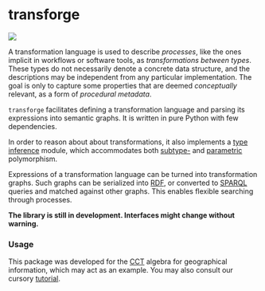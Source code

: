 # transforge

[![](https://img.shields.io/pypi/v/transformation-algebra)](https://pypi.org/project/transformation-algebra/)

A transformation language is used to describe *processes*, like the ones 
implicit in workflows or software tools, as *transformations between 
types*. These types do not necessarily denote a concrete data structure, 
and the descriptions may be independent from any particular 
implementation. The goal is only to capture some properties that are 
deemed *conceptually* relevant, as a form of *procedural metadata*.

`transforge` facilitates defining a transformation language and parsing 
its expressions into semantic graphs. It is written in pure Python with 
few dependencies.

In order to reason about about transformations, it also implements a 
[type inference](https://en.wikipedia.org/wiki/Type_inference) module, 
which accommodates both 
[subtype-](https://en.wikipedia.org/wiki/Subtyping) and 
[parametric](https://en.wikipedia.org/wiki/Parametric_polymorphism) 
polymorphism.

Expressions of a transformation language can be turned into 
transformation graphs. Such graphs can be serialized into 
[RDF](https://en.wikipedia.org/wiki/Resource_Description_Framework), or 
converted to [SPARQL](https://en.wikipedia.org/wiki/SPARQL) queries and 
matched against other graphs. This enables flexible searching through 
processes.

**The library is still in development. Interfaces might change without 
warning.**


### Usage

This package was developed for the [CCT](https://github.com/quangis/cct) 
algebra for geographical information, which may act as an example. You 
may also consult our cursory [tutorial](tutorial.md).

